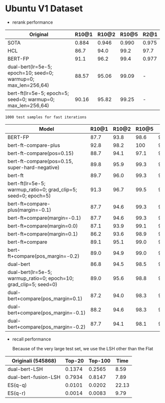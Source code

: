 # Ubuntu V1 Dataset

* rerank performance

| Original       | R10@1 | R10@2 | R10@5 | R2@1   |
| -------------- | ----- | ----- | ----- | ------ |
| SOTA           | 0.884 | 0.946 | 0.990 | 0.975  |
| HCL            | 86.7 | 94.0 | 99.2 | 97.7  |
| BERT-FP        | 91.1  | 96.2  | 99.4  | 0.977  |
| dual-bert(lr=5e-5; epoch=10; seed=0; warmup=0; max_len=256,64) | 88.57 | 95.06 | 99.09 | - |
| bert-ft(lr=5e-5; epoch=5; seed=0; warmup=0; max_len=256,64) | 90.16 | 95.82 | 99.25 | - |

    1000 test samples for fast iterations

| Model             | R10@1 | R10@2 | R10@5 | MRR    |
| ----------------- | ----- | ----- | ----- | ------ |
| BERT-FP           | 87.7  | 93.8  | 98.6  | 92.31  |
| bert-ft-compare-plus   | 92.8  | 98.2  | 100  | 96.07  |
| bert-ft-compare(pos=0.15)   | 88.7  | 94.1  | 97.1  | 92.69  |
| bert-ft-compare(pos=0.15, super-hard-negative)   | 89.8  | 95.9  | 99.3  | 93.91  |
| bert-ft           | 89.7  | 96.0  | 99.3  | 93.92  |
| bert-ft(lr=5e-5; warmup_ratio=0; grad_clip=5; seed=0; epoch=5)  | 91.3 | 96.7  | 99.5  | 94.85  |
| bert-ft+compare-plus(margin=-0.1)   | 87.7  | 94.6  | 99.3  | 92.63  |
| bert-ft+compare(margin=-0.1)   | 87.7  | 94.6  | 99.3  | 92.63  |
| bert-ft+compare(margin=0.0)   | 87.1  | 93.9  | 99.1  | 92.14  |
| bert-ft+compare(margin=0.1)   | 86.2  | 93.6  | 98.9  | 91.59  |
| bert-ft+compare   | 89.1  | 95.1  | 99.0  | 93.38  |
| bert-ft+compare(pos_margin=-0.2)   | 89.0  | 94.9  | 99.0  | 93.3  |
| dual-bert         | 86.8  | 94.5  | 98.5  | 91.98  |
| dual-bert(lr=5e-5; warmup_ratio=0; epoch=10; grad_clip=5; seed=0)  | 89.0 | 95.6  | 98.8  | 94.41  |
| dual-bert+compare(pos_margin=0.1) | 87.2  | 94.0  | 98.3  | 92.1  |
| dual-bert+compare(pos_margin=-0.1) | 88.2  | 94.6  | 98.3  | 92.72  |
| dual-bert+compare(pos_margin=-0.2) | 87.7  | 94.1  | 98.1  | 92.33  |

* recall performance

    Because of the very large test set, we use the LSH other than the Flat

| Originali (545868)       | Top-20 | Top-100 | Time |
| -------------- | ----- | ----- | ------ |
| dual-bert-LSH | 0.1374 | 0.2565 | 8.59  |
| dual-bert-fusion-LSH | 0.7934 | 0.8147 | 7.89  |
| ES(q-q) | 0.0101 | 0.0202 | 22.13 |
| ES(q-r) | 0.0014 | 0.0083 | 9.79 |
